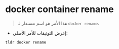 # docker container rename

> هذا الأمر هو اسم مستعار لـ `docker rename`.

- إعرض التوثيقات للأمر الأصلي:

`tldr docker rename`
